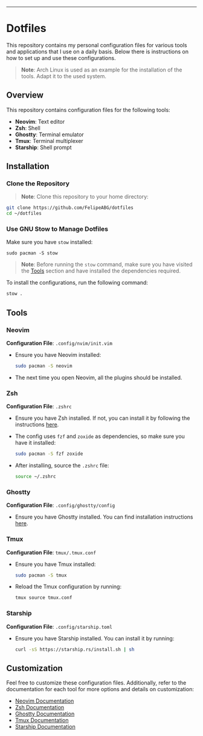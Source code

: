 ---

# Dotfiles
This repository contains my personal configuration files for various tools and applications that I use on a daily basis. Below there is instructions on how to set up and use these configurations.

> **Note**: Arch Linux is used as an example for the installation of the tools. Adapt it to the used system.

## Overview

This repository contains configuration files for the following tools:

- **Neovim**: Text editor
- **Zsh**: Shell
- **Ghostty**: Terminal emulator
- **Tmux**: Terminal multiplexer
- **Starship**: Shell prompt

## Installation

### Clone the Repository

> **Note**: Clone this repository to your home directory:

```sh
git clone https://github.com/FelipeABG/dotfiles
cd ~/dotfiles
```

### Use GNU Stow to Manage Dotfiles

Make sure you have `stow` installed:
```
sudo pacman -S stow
```

> **Note**: Before running the `stow` command, make sure you have visited the [Tools](#tools) section and have installed the dependencies required.

To install the configurations, run the following command:

```sh
stow .
```

## Tools

### Neovim

**Configuration File**: `.config/nvim/init.vim`

- Ensure you have Neovim installed:
  ```sh
  sudo pacman -S neovim
  ```
- The next time you open Neovim, all the plugins should be installed.

### Zsh

**Configuration File**: `.zshrc`

- Ensure you have Zsh installed. If not, you can install it by following the instructions [here](https://github.com/ohmyzsh/ohmyzsh/wiki/Installing-ZSH).
  
- The config uses `fzf` and `zoxide` as dependencies, so make sure you have it installed: 
  ```sh
  sudo pacman -S fzf zoxide
  ```
  
- After installing, source the `.zshrc` file:
  ```sh
  source ~/.zshrc
  ```

### Ghostty

**Configuration File**: `.config/ghostty/config`

- Ensure you have Ghostty installed. You can find installation instructions [here](https://ghostty.org/download).

### Tmux

**Configuration File**: `tmux/.tmux.conf`

- Ensure you have Tmux installed:
  ```sh
  sudo pacman -S tmux
  ```
  
- Reload the Tmux configuration by running:
  ```sh
  tmux source tmux.conf
  ```

### Starship

**Configuration File**: `.config/starship.toml`

- Ensure you have Starship installed. You can install it by running:
  ```sh
  curl -sS https://starship.rs/install.sh | sh
  ```

## Customization

Feel free to customize these configuration files. Additionally, refer to the documentation for each tool for more options and details on customization:

- [Neovim Documentation](https://neovim.io/doc/)
- [Zsh Documentation](https://zsh.sourceforge.io/Doc/)
- [Ghostty Documentation](https://ghostty.org/docs)
- [Tmux Documentation](https://github.com/tmux/tmux/wiki)
- [Starship Documentation](https://starship.rs/)



